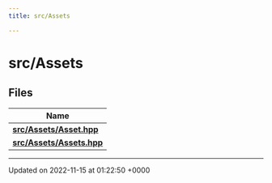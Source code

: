 ```yaml
---
title: src/Assets

---
```


# src/Assets



## Files

| Name           |
| -------------- |
| **[src/Assets/Asset.hpp](/files/Asset_8hpp.md#file-asset.hpp)**  |
| **[src/Assets/Assets.hpp](/files/Assets_8hpp.md#file-assets.hpp)**  |






-------------------------------

Updated on 2022-11-15 at 01:22:50 +0000
